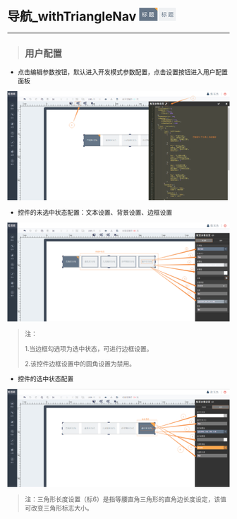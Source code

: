 # 导航\_withTriangleNav ![](/assets/withTriangleNav.png)

---

> ## 用户配置

* 点击编辑参数按钮，默认进入开发模式参数配置，点击设置按钮进入用户配置面板

![](/assets/withTriangleNav03.png)

* 控件的未选中状态配置：文本设置、背景设置、边框设置

![](/assets/withTriangleNav04.png)

> 注：
>
>  1.当边框勾选项为选中状态，可进行边框设置。
>
>  2.该控件边框设置中的圆角设置为禁用。

* 控件的选中状态配置

![](/assets/withTriangleNav05.png)

> 注：三角形长度设置（标6）是指等腰直角三角形的直角边长度设定，该值可改变三角形标志大小。





